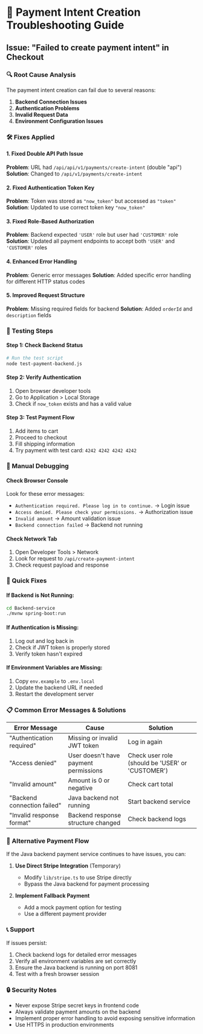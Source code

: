 # 🔧 Payment Intent Creation Troubleshooting Guide

## Issue: "Failed to create payment intent" in Checkout

### 🔍 Root Cause Analysis

The payment intent creation can fail due to several reasons:

1. **Backend Connection Issues**
2. **Authentication Problems**
3. **Invalid Request Data**
4. **Environment Configuration Issues**

### 🛠️ Fixes Applied

#### 1. Fixed Double API Path Issue
**Problem**: URL had `/api/api/v1/payments/create-intent` (double "api")
**Solution**: Changed to `/api/v1/payments/create-intent`

#### 2. Fixed Authentication Token Key
**Problem**: Token was stored as `"now_token"` but accessed as `"token"`
**Solution**: Updated to use correct token key `"now_token"`

#### 3. Fixed Role-Based Authorization
**Problem**: Backend expected `'USER'` role but user had `'CUSTOMER'` role
**Solution**: Updated all payment endpoints to accept both `'USER'` and `'CUSTOMER'` roles

#### 4. Enhanced Error Handling
**Problem**: Generic error messages
**Solution**: Added specific error handling for different HTTP status codes

#### 5. Improved Request Structure
**Problem**: Missing required fields for backend
**Solution**: Added `orderId` and `description` fields

### 🧪 Testing Steps

#### Step 1: Check Backend Status
```bash
# Run the test script
node test-payment-backend.js
```

#### Step 2: Verify Authentication
1. Open browser developer tools
2. Go to Application > Local Storage
3. Check if `now_token` exists and has a valid value

#### Step 3: Test Payment Flow
1. Add items to cart
2. Proceed to checkout
3. Fill shipping information
4. Try payment with test card: `4242 4242 4242 4242`

### 🔧 Manual Debugging

#### Check Browser Console
Look for these error messages:
- `Authentication required. Please log in to continue.` → Login issue
- `Access denied. Please check your permissions.` → Authorization issue
- `Invalid amount` → Amount validation issue
- `Backend connection failed` → Backend not running

#### Check Network Tab
1. Open Developer Tools > Network
2. Look for request to `/api/create-payment-intent`
3. Check request payload and response

### 🚀 Quick Fixes

#### If Backend is Not Running:
```bash
cd Backend-service
./mvnw spring-boot:run
```

#### If Authentication is Missing:
1. Log out and log back in
2. Check if JWT token is properly stored
3. Verify token hasn't expired

#### If Environment Variables are Missing:
1. Copy `env.example` to `.env.local`
2. Update the backend URL if needed
3. Restart the development server

### 📋 Common Error Messages & Solutions

| Error Message | Cause | Solution |
|---------------|-------|----------|
| "Authentication required" | Missing or invalid JWT token | Log in again |
| "Access denied" | User doesn't have payment permissions | Check user role (should be 'USER' or 'CUSTOMER') |
| "Invalid amount" | Amount is 0 or negative | Check cart total |
| "Backend connection failed" | Java backend not running | Start backend service |
| "Invalid response format" | Backend response structure changed | Check backend logs |

### 🔄 Alternative Payment Flow

If the Java backend payment service continues to have issues, you can:

1. **Use Direct Stripe Integration** (Temporary)
   - Modify `lib/stripe.ts` to use Stripe directly
   - Bypass the Java backend for payment processing

2. **Implement Fallback Payment**
   - Add a mock payment option for testing
   - Use a different payment provider

### 📞 Support

If issues persist:
1. Check backend logs for detailed error messages
2. Verify all environment variables are set correctly
3. Ensure the Java backend is running on port 8081
4. Test with a fresh browser session

### 🔒 Security Notes

- Never expose Stripe secret keys in frontend code
- Always validate payment amounts on the backend
- Implement proper error handling to avoid exposing sensitive information
- Use HTTPS in production environments
